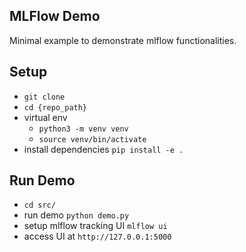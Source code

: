 MLFlow Demo
----

Minimal example to demonstrate mlflow functionalities. 

##  Setup

* `git clone`
* `cd {repo_path}` 
* virtual env 
    * `python3 -m venv venv`
    * `source venv/bin/activate`
* install dependencies `pip install -e .`

## Run Demo 
* `cd src/` 
* run demo `python demo.py`
* setup mlflow tracking UI `mlflow ui`
* access UI at `http://127.0.0.1:5000`
 
